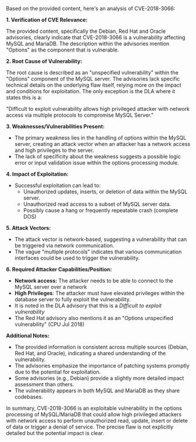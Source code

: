 Based on the provided content, here's an analysis of CVE-2018-3066:

**1. Verification of CVE Relevance:**

The provided content, specifically the Debian, Red Hat and Oracle advisories, clearly indicate that CVE-2018-3066 is a vulnerability affecting MySQL and MariaDB. The description within the advisories mention "Options" as the component that is vulnerable.

**2. Root Cause of Vulnerability:**

The root cause is described as an "unspecified vulnerability" within the "Options" component of the MySQL server. The advisories lack specific technical details on the underlying flaw itself, relying more on the impact and conditions for exploitation. The only exception is the DLA where it states this is a:

  "Difficult to exploit vulnerability allows high privileged attacker with network access via multiple protocols to compromise MySQL Server."

**3. Weaknesses/Vulnerabilities Present:**

*   The primary weakness lies in the handling of options within the MySQL server, creating an attack vector when an attacker has a network access and high privileges to the server.
*   The lack of specificity about the weakness suggests a possible logic error or input validation issue within the options processing module.

**4. Impact of Exploitation:**

*   Successful exploitation can lead to:
    *   Unauthorized updates, inserts, or deletion of data within the MySQL server.
    *   Unauthorized read access to a subset of MySQL server data.
    *   Possibly cause a hang or frequently repeatable crash (complete DOS)

**5. Attack Vectors:**

*   The attack vector is network-based, suggesting a vulnerability that can be triggered via network communication.
*   The vague "multiple protocols" indicates that various communication interfaces could be used to trigger the vulnerability.

**6. Required Attacker Capabilities/Position:**

*   **Network access:** The attacker needs to be able to connect to the MySQL server over a network
*   **High Privileges**: The attacker must have elevated privileges within the database server to fully exploit the vulnerability.
*   It is noted in the DLA advisory that this is a *Difficult to exploit vulnerability*
*  The Red Hat advisory also mentions it as an "Options unspecified vulnerability" (CPU Jul 2018)

**Additional Notes:**

*   The provided information is consistent across multiple sources (Debian, Red Hat, and Oracle), indicating a shared understanding of the vulnerability.
*   The advisories emphasize the importance of patching systems promptly due to the potential for exploitation.
*   Some advisories (e.g., Debian) provide a slightly more detailed impact assessment than others.
*   The vulnerability appears in both MySQL and MariaDB as they share codebases.

In summary, CVE-2018-3066 is an exploitable vulnerability in the options processing of MySQL/MariaDB that could allow high privileged attackers with network access to perform unauthorized read, update, insert or delete of data or trigger a denial of service. The precise flaw is not explicitly detailed but the potential impact is clear.
